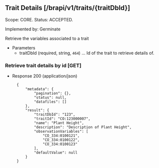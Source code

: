 ## Trait Details [/brapi/v1/traits/{traitDbId}]
Scope: CORE.
Status: ACCEPTED.

Implemented by: Germinate

Retrieve the variables associated to a trait 

+ Parameters
    + traitDbId (required, string, `464`) ... Id of the trait to retrieve details of.

### Retrieve trait details by id [GET]

+ Response 200 (application/json)

        {
            "metadata": {
                "pagination": {},
                "status": null,
                "datafiles": []
            },
            "result": {
                "traitDbId": "123",
                "traitId": "CO:123000007",
                "name": "Plant Height",
                "description": "Description of Plant Height",
                "observationVariables": [
                    "CO_334:0100121", 
                    "CO_334:0100122", 
                    "CO_334:0100123" 
                ],
                "defaultValue": null
            }
        }
